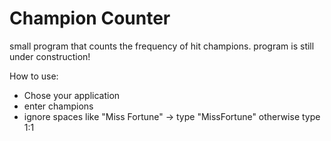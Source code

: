 # Champion Counter
small program that counts the frequency of hit champions.
program is still under construction!

How to use:
- Chose your application
- enter champions
- ignore spaces like "Miss Fortune" -> type "MissFortune" otherwise type 1:1
